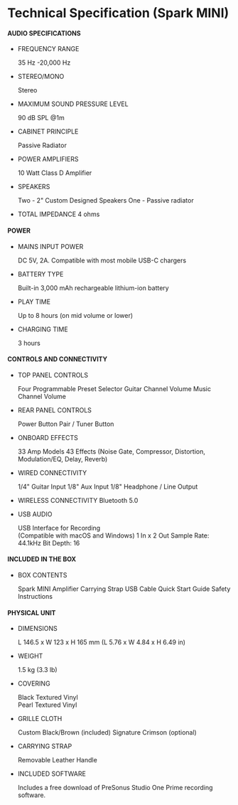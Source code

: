 # Technical Specification (Spark MINI)
#### **AUDIO SPECIFICATIONS**

- FREQUENCY RANGE

	35 Hz -20,000 Hz
  
- STEREO/MONO

	Stereo

* MAXIMUM SOUND PRESSURE LEVEL

	90 dB SPL @1m

- CABINET PRINCIPLE

	Passive Radiator

- POWER AMPLIFIERS

	10 Watt Class D Amplifier

- SPEAKERS

	Two - 2" Custom Designed Speakers
	One - Passive radiator

- TOTAL IMPEDANCE
	4 ohms

#### POWER

- MAINS INPUT POWER

	DC 5V, 2A. Compatible with most mobile USB-C chargers

- BATTERY TYPE 

	Built-in 3,000 mAh rechargeable lithium-ion battery

- PLAY TIME

	Up to 8 hours (on mid volume or lower)

- CHARGING TIME  

	3 hours

#### CONTROLS AND CONNECTIVITY

- TOP PANEL CONTROLS

	Four Programmable Preset Selector
	Guitar Channel Volume
	Music Channel Volume

- REAR PANEL CONTROLS

	Power Button
	Pair / Tuner Button

- ONBOARD EFFECTS

	33 Amp Models
	43 Effects
	(Noise Gate, Compressor, Distortion, Modulation/EQ, Delay, Reverb)

- WIRED CONNECTIVITY

	1/4" Guitar Input
	1/8" Aux Input
	1/8" Headphone / Line Output

- WIRELESS CONNECTIVITY
	Bluetooth 5.0

- USB AUDIO

	USB Interface for Recording  
	(Compatible with macOS and Windows)
	1 In x 2 Out
	Sample Rate: 44.1kHz
	Bit Depth: 16

#### INCLUDED IN THE BOX

- BOX CONTENTS

	Spark MINI Amplifier
	Carrying Strap
	USB Cable
	Quick Start Guide
	Safety Instructions

#### PHYSICAL UNIT

- DIMENSIONS

	L 146.5 x W 123 x H 165 mm
	(L 5.76 x W 4.84 x H 6.49 in)

- WEIGHT

	1.5 kg
	(3.3 lb)

- COVERING

	Black Textured Vinyl	
	Pearl Textured Vinyl

- GRILLE CLOTH

	Custom Black/Brown (included)
	Signature Crimson (optional)

- CARRYING STRAP  

	Removable Leather Handle

- INCLUDED SOFTWARE

	Includes a free download of PreSonus Studio One Prime recording software.
